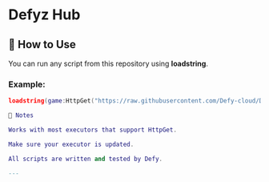 # Defyz Hub

## 📜 How to Use

You can run any script from this repository using **loadstring**.

### Example:
```lua
loadstring(game:HttpGet("https://raw.githubusercontent.com/Defy-cloud/DefyzHub/main/ScriptName.lua"))()

📂 Notes

Works with most executors that support HttpGet.

Make sure your executor is updated.

All scripts are written and tested by Defy.

---
